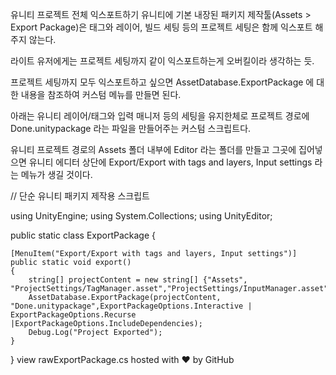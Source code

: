 유니티 프로젝트 전체 익스포트하기
유니티에 기본 내장된 패키지 제작툴(Assets > Export Package)은 태그와 레이어, 빌드 세팅 등의 프로젝트 세팅은 함께 익스포트 해주지 않는다.

라이트 유저에게는 프로젝트 세팅까지 같이 익스포트하는게 오버킬이라 생각하는 듯.

프로젝트 세팅까지 모두 익스포트하고 싶으면 AssetDatabase.ExportPackage 에 대한 내용을 참조하여 커스텀 메뉴를 만들면 된다.

아래는 유니티 레이어/태그와 입력 매니저 등의 세팅을 유지한체로 프로젝트 경로에 Done.unitypackage 라는 파일을 만들어주는 커스텀 스크립트다.

유니티 프로젝트 경로의 Assets 폴더 내부에 Editor 라는 폴더를 만들고 그곳에 집어넣으면 유니티 에디터 상단에 Export/Export with tags and layers, Input settings 라는 메뉴가 생길 것이다.

// 단순 유니티 패키지 제작용 스크립트


using UnityEngine;
using System.Collections;
using UnityEditor;
 
public static class ExportPackage {
 

    [MenuItem("Export/Export with tags and layers, Input settings")]
    public static void export()
    {
        string[] projectContent = new string[] {"Assets", "ProjectSettings/TagManager.asset","ProjectSettings/InputManager.asset","ProjectSettings/ProjectSettings.asset"};
        AssetDatabase.ExportPackage(projectContent, "Done.unitypackage",ExportPackageOptions.Interactive | ExportPackageOptions.Recurse |ExportPackageOptions.IncludeDependencies);
        Debug.Log("Project Exported");
    }
 
}
view rawExportPackage.cs hosted with ❤ by GitHub

